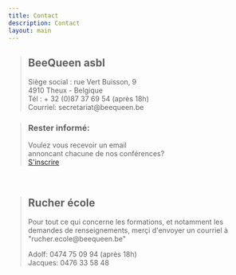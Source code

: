 ```yaml
---
title: Contact
description: Contact
layout: main
---
```


<div class="block-group">
<div class="block gauche">
<blockquote>
<h2 id="contact">BeeQueen asbl</h2>
Siège social : rue Vert Buisson, 9<br />
4910 Theux - Belgique<br />
Tél : + 32 (0)87 37 69 54 (après 18h)<br />
Courriel: secre<!-- abc@def -->tariat@beeque<!-- @abc.com -->en.be</a></p>
</blockquote>
</div>
<div class="block droite">
<blockquote>
<h3 class="gris">Rester informé:</h3>
Voulez vous recevoir un email<br>
annoncant chacune de nos conférences?</br>
<!-- <a href="mailing-list">S'inscrire</a> -->
<a href="https://beequeen.us12.list-manage.com/subscribe/post?u=7de077c5bf207b97983ba770d&amp;id=777c2a4441">S'inscrire</a>
<blockquote>
</div>
</div>
<br>
<div class="block-group">
<div class="block gauche">
<blockquote>
<h2 id="contact">Rucher école</h2>
Pour tout ce qui concerne les formations, et notamment les demandes de renseignements, merçi d'envoyer un courriel à<br>
"ruche<!-- def@def -->r.ecole@beeque<! @abc.com -->en.be"<br>
<p>Adolf: 0474 75 09 94 (après 18h)<br>
Jacques: 0476 33 58 48<br>
</blockquote>

